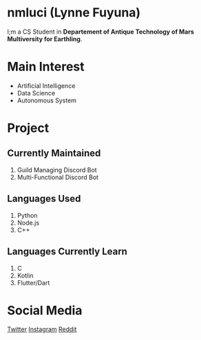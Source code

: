 # nmluci (Lynne Fuyuna)
I;m a CS Student in **Departement of Antique Technology of Mars Multiversity for Earthling**.

# Main Interest
- Artificial Intelligence
- Data Science
- Autonomous System

# Project
## Currently Maintained
1. Guild Managing Discord Bot
2. Multi-Functional Discord Bot

## Languages Used
1. Python
2. Node.js
3. C++

## Languages Currently Learn
1. C
2. Kotlin
3. Flutter/Dart

# Social Media
[Twitter](twitter.com/__fuyuna) [Instagram](instagram.com/nm.lucius) [Reddit](reddit.com/u/nmrika)
